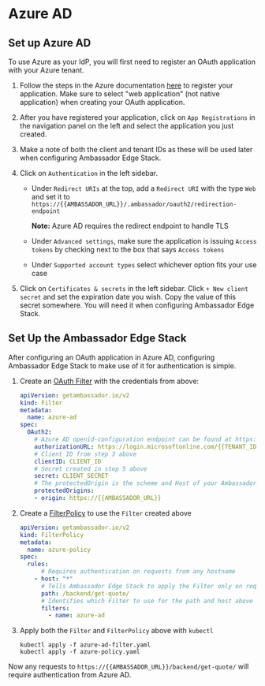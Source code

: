 # Azure AD

## Set up Azure AD

To use Azure as your IdP, you will first need to register an OAuth application with your Azure tenant.

1. Follow the steps in the Azure documentation [here](https://docs.microsoft.com/en-us/azure/active-directory/develop/v1-protocols-openid-connect-code#register-your-application-with-your-ad-tenant) to register your application. Make sure to select "web application" (not native application) when creating your OAuth application.

2. After you have registered your application, click on `App Registrations` in the navigation panel on the left and select the application you just created.

3. Make a note of both the client and tenant IDs as these will be used later when configuring Ambassador Edge Stack.

4. Click on `Authentication` in the left sidebar.

      - Under `Redirect URIs` at the top, add a `Redirect URI` with the type `Web` and set it to `https://{{AMBASSADOR_URL}}/.ambassador/oauth2/redirection-endpoint`

        **Note:** Azure AD requires the redirect endpoint to handle TLS
      - Under `Advanced settings`, make sure the application is issuing `Access tokens` by checking next to the box that says `Access tokens`
      - Under `Supported account types` select whichever option fits your use case

5. Click on `Certificates & secrets` in the left sidebar. Click `+ New client secret` and set the expiration date you wish. Copy the value of this secret somewhere. You will need it when configuring Ambassador Edge Stack.

## Set Up the Ambassador Edge Stack

After configuring an OAuth application in Azure AD, configuring Ambassador Edge Stack to make use of it for authentication is simple.

1. Create an [OAuth Filter](../../../topics/using/filters/oauth2) with the credentials from above:

    ```yaml
    apiVersion: getambassador.io/v2
    kind: Filter
    metadata:
      name: azure-ad
    spec:
      OAuth2:
        # Azure AD openid-configuration endpoint can be found at https://login.microsoftonline.com/common/v2.0/.well-known/openid-configuration
        authorizationURL: https://login.microsoftonline.com/{{TENANT_ID}}/v2.0
        # Client ID from step 3 above
        clientID: CLIENT_ID
        # Secret created in step 5 above
        secret: CLIENT_SECRET
        # The protectedOrigin is the scheme and Host of your Ambassador endpoint
        protectedOrigins:
        - origin: https://{{AMBASSADOR_URL}}
    ```

2. Create a [FilterPolicy](../../../topics/using/filters/) to use the `Filter` created above

    ```yaml
    apiVersion: getambassador.io/v2
    kind: FilterPolicy
    metadata:
      name: azure-policy
    spec:
      rules:
          # Requires authentication on requests from any hostname
        - host: "*"
          # Tells Ambassador Edge Stack to apply the Filter only on request to the quote /backend/get-quote/ endpoint
          path: /backend/get-quote/
          # Identifies which Filter to use for the path and host above
          filters:
            - name: azure-ad
    ```

3. Apply both the `Filter` and `FilterPolicy` above with `kubectl`

    ```
    kubectl apply -f azure-ad-filter.yaml
    kubectl apply -f azure-policy.yaml
    ```

Now any requests to `https://{{AMBASSADOR_URL}}/backend/get-quote/` will require authentication from Azure AD.
